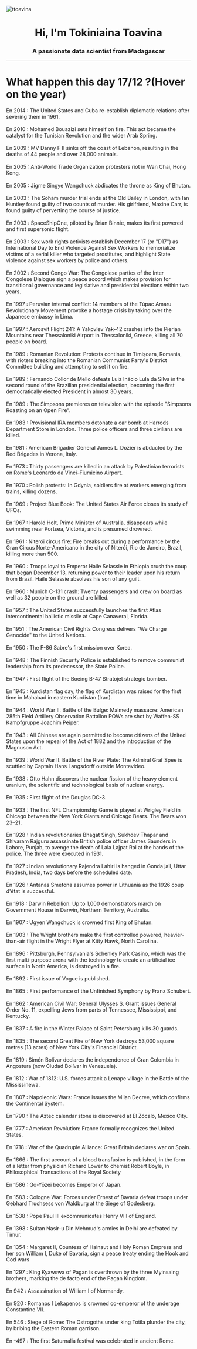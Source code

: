 
<p align="left"> <img src="https://komarev.com/ghpvc/?username=ttoavina&label=Profile%20views&color=0e75b6&style=flat" alt="ttoavina" /> </p>
<h1 align="center">Hi, I'm Tokiniaina Toavina</h1>
<h3 align="center">A passionate data scientist from Madagascar</h3>
    
<hr/>
<h1> What happen this day 17/12 ?(Hover on the year)</h1>

En 2014 : The United States and Cuba re-establish diplomatic relations after severing them in 1961.
<br/><br/>
En 2010 : Mohamed Bouazizi sets himself on fire. This act became the catalyst for the Tunisian Revolution and the wider Arab Spring.
<br/><br/>
En 2009 : MV Danny F II sinks off the coast of Lebanon, resulting in the deaths of 44 people and over 28,000 animals.
<br/><br/>
En 2005 : Anti-World Trade Organization protesters riot in Wan Chai, Hong Kong.
<br/><br/>
En 2005 : Jigme Singye Wangchuck abdicates the throne as King of Bhutan.
<br/><br/>
En 2003 : The Soham murder trial ends at the Old Bailey in London, with Ian Huntley found guilty of two counts of murder.  His girlfriend, Maxine Carr, is found guilty of perverting the course of justice.
<br/><br/>
En 2003 : SpaceShipOne, piloted by Brian Binnie, makes its first powered and first supersonic flight.
<br/><br/>
En 2003 : Sex work rights activists establish December 17 (or "D17") as International Day to End Violence Against Sex Workers to memorialize victims of a serial killer who targeted prostitutes, and highlight State violence against sex workers by police and others.
<br/><br/>
En 2002 : Second Congo War: The Congolese parties of the Inter Congolese Dialogue sign a peace accord which makes provision for transitional governance and legislative and presidential elections within two years.
<br/><br/>
En 1997 : Peruvian internal conflict: 14 members of the Túpac Amaru Revolutionary Movement provoke a hostage crisis by taking over the Japanese embassy in Lima.
<br/><br/>
En 1997 : Aerosvit Flight 241: A Yakovlev Yak-42 crashes into the Pierian Mountains near Thessaloniki Airport in Thessaloniki, Greece, killing all 70 people on board.
<br/><br/>
En 1989 : Romanian Revolution: Protests continue in Timișoara, Romania, with rioters breaking into the Romanian Communist Party's District Committee building and attempting to set it on fire.
<br/><br/>
En 1989 : Fernando Collor de Mello defeats Luiz Inácio Lula da Silva in the second round of the Brazilian presidential election, becoming the first democratically elected President in almost 30 years.
<br/><br/>
En 1989 : The Simpsons premieres on television with the episode "Simpsons Roasting on an Open Fire".
<br/><br/>
En 1983 : Provisional IRA members detonate a car bomb at Harrods Department Store in London. Three police officers and three civilians are killed.
<br/><br/>
En 1981 : American Brigadier General James L. Dozier is abducted by the Red Brigades in Verona, Italy.
<br/><br/>
En 1973 : Thirty passengers are killed in an attack by Palestinian terrorists on Rome's Leonardo da Vinci–Fiumicino Airport.
<br/><br/>
En 1970 : Polish protests: In Gdynia, soldiers fire at workers emerging from trains, killing dozens.
<br/><br/>
En 1969 : Project Blue Book: The United States Air Force closes its study of UFOs.
<br/><br/>
En 1967 : Harold Holt, Prime Minister of Australia, disappears while swimming near Portsea, Victoria, and is presumed drowned.
<br/><br/>
En 1961 : Niterói circus fire: Fire breaks out during a performance by the Gran Circus Norte-Americano in the city of Niterói, Rio de Janeiro, Brazil, killing more than 500.
<br/><br/>
En 1960 : Troops loyal to Emperor Haile Selassie in Ethiopia crush the coup that began December 13, returning power to their leader upon his return from Brazil. Haile Selassie absolves his son of any guilt.
<br/><br/>
En 1960 : Munich C-131 crash: Twenty passengers and crew on board as well as 32 people on the ground are killed.
<br/><br/>
En 1957 : The United States successfully launches the first Atlas intercontinental ballistic missile at Cape Canaveral, Florida.
<br/><br/>
En 1951 : The American Civil Rights Congress delivers "We Charge Genocide" to the United Nations.
<br/><br/>
En 1950 : The F-86 Sabre's first mission over Korea.
<br/><br/>
En 1948 : The Finnish Security Police is established to remove communist leadership from its predecessor, the State Police.
<br/><br/>
En 1947 : First flight of the Boeing B-47 Stratojet strategic bomber.
<br/><br/>
En 1945 : Kurdistan flag day, the flag of Kurdistan was raised for the first time in Mahabad in eastern Kurdistan (Iran).
<br/><br/>
En 1944 : World War II: Battle of the Bulge: Malmedy massacre: American 285th Field Artillery Observation Battalion POWs are shot by Waffen-SS Kampfgruppe Joachim Peiper.
<br/><br/>
En 1943 : All Chinese are again permitted to become citizens of the United States upon the repeal of the Act of 1882 and the introduction of the Magnuson Act.
<br/><br/>
En 1939 : World War II: Battle of the River Plate: The Admiral Graf Spee is scuttled by Captain Hans Langsdorff outside Montevideo.
<br/><br/>
En 1938 : Otto Hahn discovers the nuclear fission of the heavy element uranium, the scientific and technological basis of nuclear energy.
<br/><br/>
En 1935 : First flight of the Douglas DC-3.
<br/><br/>
En 1933 : The first NFL Championship Game is played at Wrigley Field in Chicago between the New York Giants and Chicago Bears. The Bears won 23–21.
<br/><br/>
En 1928 : Indian revolutionaries Bhagat Singh, Sukhdev Thapar and Shivaram Rajguru assassinate British police officer James Saunders in Lahore, Punjab, to avenge the death of Lala Lajpat Rai at the hands of the police. The three were executed in 1931.
<br/><br/>
En 1927 : Indian revolutionary Rajendra Lahiri is hanged in Gonda jail, Uttar Pradesh, India, two days before the scheduled date.
<br/><br/>
En 1926 : Antanas Smetona assumes power in Lithuania as the 1926 coup d'état is successful.
<br/><br/>
En 1918 : Darwin Rebellion: Up to 1,000 demonstrators march on Government House in Darwin, Northern Territory, Australia.
<br/><br/>
En 1907 : Ugyen Wangchuck is crowned first King of Bhutan.
<br/><br/>
En 1903 : The Wright brothers make the first controlled powered, heavier-than-air flight in the Wright Flyer at Kitty Hawk, North Carolina.
<br/><br/>
En 1896 : Pittsburgh, Pennsylvania's Schenley Park Casino, which was the first multi-purpose arena with the technology to create an artificial ice surface in North America, is destroyed in a fire.
<br/><br/>
En 1892 : First issue of Vogue is published.
<br/><br/>
En 1865 : First performance of the Unfinished Symphony by Franz Schubert.
<br/><br/>
En 1862 : American Civil War: General Ulysses S. Grant issues General Order No. 11, expelling Jews from parts of Tennessee, Mississippi, and Kentucky.
<br/><br/>
En 1837 : A fire in the Winter Palace of Saint Petersburg kills 30 guards.
<br/><br/>
En 1835 : The second Great Fire of New York destroys 53,000 square metres (13 acres) of New York City's Financial District.
<br/><br/>
En 1819 : Simón Bolívar declares the independence of Gran Colombia in Angostura (now Ciudad Bolívar in Venezuela).
<br/><br/>
En 1812 : War of 1812: U.S. forces attack a Lenape village in the Battle of the Mississinewa.
<br/><br/>
En 1807 : Napoleonic Wars: France issues the Milan Decree, which confirms the Continental System.
<br/><br/>
En 1790 : The Aztec calendar stone is discovered at  El Zócalo, Mexico City.
<br/><br/>
En 1777 : American Revolution: France formally recognizes the United States.
<br/><br/>
En 1718 : War of the Quadruple Alliance: Great Britain declares war on Spain.
<br/><br/>
En 1666 : The first account of a blood transfusion is published, in the form of a letter from physician Richard Lower to chemist Robert Boyle, in Philosophical Transactions of the Royal Society
<br/><br/>
En 1586 : Go-Yōzei becomes Emperor of Japan.
<br/><br/>
En 1583 : Cologne War: Forces under Ernest of Bavaria defeat troops under Gebhard Truchsess von Waldburg at the Siege of Godesberg.
<br/><br/>
En 1538 : Pope Paul III excommunicates Henry VIII of England.
<br/><br/>
En 1398 : Sultan Nasir-u Din Mehmud's armies in Delhi are defeated by Timur.
<br/><br/>
En 1354 : Margaret II, Countess of Hainaut and Holy Roman Empress and her son William I, Duke of Bavaria, sign a peace treaty ending the Hook and Cod wars
<br/><br/>
En 1297 : King Kyawswa of Pagan is overthrown by the three Myinsaing brothers, marking the de facto end of the Pagan Kingdom.
<br/><br/>
En 942 : Assassination of William I of Normandy.
<br/><br/>
En 920 : Romanos I Lekapenos is crowned co-emperor of the underage Constantine VII.
<br/><br/>
En 546 : Siege of Rome: The Ostrogoths under king Totila plunder the city, by bribing the Eastern Roman garrison.
<br/><br/>
En -497 : The first Saturnalia festival was celebrated in ancient Rome.
<br/><br/>
